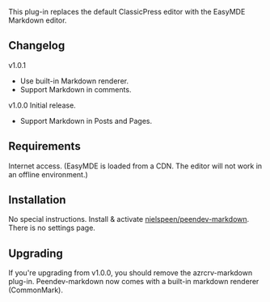 This plug-in replaces the default ClassicPress editor with the EasyMDE Markdown editor.

## Changelog

v1.0.1 
 * Use built-in Markdown renderer.
 * Support Markdown in comments.

v1.0.0 Initial release.
 * Support Markdown in Posts and Pages.

## Requirements

Internet access. (EasyMDE is loaded from a CDN. The editor will not work in an offline environment.)

## Installation

No special instructions. Install & activate [nielspeen/peendev-markdown](https://github.com/nielspeen/peendev-markdown/releases). There is no settings page.

## Upgrading

If you're upgrading from v1.0.0, you should remove the azrcrv-markdown plug-in. Peendev-markdown now comes with a built-in markdown renderer (CommonMark).
